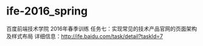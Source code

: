 # ife-2016_spring
百度前端技术学院
2016年春季训练
任务七：实现常见的技术产品官网的页面架构及样式布局
详细信息：http://ife.baidu.com/task/detail?taskId=7
